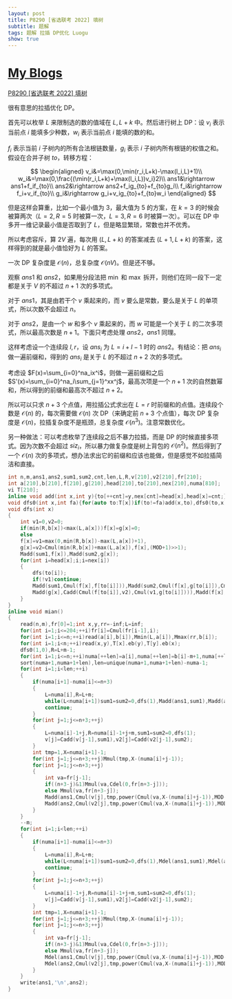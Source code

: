 ```yaml
---
layout: post
title: P8290 [省选联考 2022] 填树
subtitle: 题解
tags: 题解 拉插 DP优化 Luogu
show: true
---
```


# [My Blogs](https://www.cnblogs.com/WrongAnswer90/p/18139126)

[P8290 [省选联考 2022] 填树](https://www.luogu.com.cn/problem/P8290)

很有意思的拉插优化 DP。

首先可以枚举 $L$ 来限制选的数的值域在 $L,L+k$ 中。然后进行树上 DP：设 $v_i$ 表示当前点 $i$ 能填多少种数，$w_i$ 表示当前点 $i$ 能填的数的和。

$f_i$ 表示当前 $i$ 子树内的所有合法根链数量，$g_i$ 表示 $i$ 子树内所有根链的权值之和。假设在合并子树 $to$，转移方程：

$$
\begin{aligned}
v_i&=\max(0,\min(r_i,L+k)-\max(l_i,L)+1)\\
w_i&=\max(0,\frac{(\min(r_i,L+k)+\max(l_i,L))v_i}2)\\
ans1&\rightarrow ans1+f_if_{to}\\
ans2&\rightarrow ans2+f_ig_{to}+f_{to}g_i\\
f_i&\rightarrow f_i+v_if_{to}\\
g_i&\rightarrow g_i+v_ig_{to}+f_{to}w_i
\end{aligned}
$$

但是这样会算重，比如一个最小值为 $3$，最大值为 $5$ 的方案，在 $k=3$ 的时候会被算两次（$L=2,R=5$ 时被算一次，$L=3,R=6$ 时被算一次）。可以在 DP 中多开一维记录最小值是否取到了 $L$，但是略显繁琐，常数也并不优秀。

所以考虑容斥，算 $2V$ 遍，每次用 $(L,L+k)$ 的答案减去 $(L+1,L+k)$ 的答案，这样得到的就是最小值恰好为 $L$ 的答案。

一次 DP 复杂度是 $\mathcal O(n)$，总复杂度 $\mathcal O(nV)$。但是还不够。

观察 $ans1$ 和 $ans2$，如果用分段法把 $\min$ 和 $\max$ 拆开，则他们在同一段下一定都是关于 $V$ 的不超过 $n+1$ 次的多项式。

对于 $ans1$，其是由若干个 $v$ 乘起来的，而 $v$ 要么是常数，要么是关于 $L$ 的单项式，所以次数不会超过 $n$。

对于 $ans2$，是由一个 $w$ 和多个 $v$ 乘起来的，而 $w$ 可能是一个关于 $L$ 的二次多项式，所以最高次数是 $n+1$。下面只考虑处理 $ans2$，$ans1$ 同理。

这样考虑设一个连续段 $l,r$，设 $ans_i$ 为 $L=i+l-1$ 时的 $ans2$。有结论：把 $ans_i$ 做一遍前缀和，得到的 $ans_i$ 是关于 $L$ 的不超过 $n+2$ 次的多项式。

考虑设 $F(x)=\sum_{i=0}^na_ix^i$，则做一遍前缀和之后 $S'(x)=\sum_{i=0}^na_i\sum_{j=1}^xx^j$，最高次项是一个 $n+1$ 次的自然数幂和，所以得到的前缀和最高次不超过 $n+2$。

所以可以只求 $n+3$ 个点值，用拉插公式求出在 $L=r$ 时前缀和的点值。连续段个数是 $\mathcal O(n)$ 的，每次需要做 $\mathcal O(n)$ 次 DP（来确定前 $n+3$ 个点值），每次 DP 复杂度是 $\mathcal O(n)$，拉插复杂度不是瓶颈，总复杂度 $\mathcal O(n^3)$。注意常数优化。

另一种做法：可以考虑枚举了连续段之后不暴力拉插，而是 DP 的时候直接多项式。因为次数不会超过 $siz_i$，所以暴力做复杂度是树上背包的 $\mathcal O(n^2)$。然后得到了一个 $\mathcal O(n)$ 次的多项式，想办法求出它的前缀和应该也能做，但是感觉不如拉插简洁和直接。

```cpp
int n,m,ans1,ans2,sum1,sum2,cnt,len,L,R,v[210],v2[210],fr[210];
int a[210],b[210],f[210],g[210],head[210],to[210],nex[210],numa[810];
vi T[210];
inline void add(int x,int y){to[++cnt]=y,nex[cnt]=head[x],head[x]=cnt;}
void dfs0(int x,int fa){for(auto to:T[x])if(to!=fa)add(x,to),dfs0(to,x);}
void dfs(int x)
{
	int v1=0,v2=0;
	if(min(R,b[x])<max(L,a[x]))f[x]=g[x]=0;
	else
	f[x]=v1=max(0,min(R,b[x])-max(L,a[x])+1),
	g[x]=v2=Cmul(min(R,b[x])+max(L,a[x]),f[x],(MOD+1)>>1);
	Madd(sum1,f[x]),Madd(sum2,g[x]);
	for(int i=head[x];i;i=nex[i])
	{
		dfs(to[i]);
		if(!v1)continue;
		Madd(sum1,Cmul(f[x],f[to[i]])),Madd(sum2,Cmul(f[x],g[to[i]]),Cmul(g[x],f[to[i]]));
		Madd(g[x],Cadd(Cmul(f[to[i]],v2),Cmul(v1,g[to[i]]))),Madd(f[x],Cmul(v1,f[to[i]]));
	}
}
inline void mian()
{
	read(n,m),fr[0]=1;int x,y,rr=-inf;L=inf;
	for(int i=1;i<=204;++i)fr[i]=Cmul(fr[i-1],i);
	for(int i=1;i<=n;++i)read(a[i],b[i]),Mmin(L,a[i]),Mmax(rr,b[i]);
	for(int i=1;i<n;++i)read(x,y),T[x].eb(y),T[y].eb(x);
	dfs0(1,0),R=L+m-1;
	for(int i=1;i<=n;++i)numa[++len]=a[i],numa[++len]=b[i]-m+1,numa[++len]=b[i]+1,numa[++len]=a[i]-m;
	sort(numa+1,numa+1+len),len=unique(numa+1,numa+1+len)-numa-1;
	for(int i=1;i<len;++i)
	{
		if(numa[i+1]-numa[i]<=n+3)
		{
			L=numa[i],R=L+m;
			while(L<numa[i+1])sum1=sum2=0,dfs(1),Madd(ans1,sum1),Madd(ans2,sum2),++L,++R;
			continue;
		}
		for(int j=1;j<=n+3;++j)
		{
			L=numa[i]-1+j,R=numa[i]-1+j+m,sum1=sum2=0,dfs(1);
			v[j]=Cadd(v[j-1],sum1),v2[j]=Cadd(v2[j-1],sum2);
		}
		int tmp=1,X=numa[i+1]-1;
		for(int j=1;j<=n+3;++j)Mmul(tmp,X-(numa[i]+j-1));
		for(int j=1;j<=n+3;++j)
		{
			int va=fr[j-1];
			if((n+3-j)&1)Mmul(va,Cdel(0,fr[n+3-j]));
			else Mmul(va,fr[n+3-j]);
			Madd(ans1,Cmul(v[j],tmp,power(Cmul(va,X-(numa[i]+j-1)),MOD-2)));
			Madd(ans2,Cmul(v2[j],tmp,power(Cmul(va,X-(numa[i]+j-1)),MOD-2)));
		}
	}
	--m;
	for(int i=1;i<len;++i)
	{
		if(numa[i+1]-numa[i]<=n+3)
		{
			L=numa[i],R=L+m;
			while(L<numa[i+1])sum1=sum2=0,dfs(1),Mdel(ans1,sum1),Mdel(ans2,sum2),++L,++R;
			continue;
		}
		for(int j=1;j<=n+3;++j)
		{
			L=numa[i]-1+j,R=numa[i]-1+j+m,sum1=sum2=0,dfs(1);
			v[j]=Cadd(v[j-1],sum1),v2[j]=Cadd(v2[j-1],sum2);
		}
		int tmp=1,X=numa[i+1]-1;
		for(int j=1;j<=n+3;++j)Mmul(tmp,X-(numa[i]+j-1));
		for(int j=1;j<=n+3;++j)
		{
			int va=fr[j-1];
			if((n+3-j)&1)Mmul(va,Cdel(0,fr[n+3-j]));
			else Mmul(va,fr[n+3-j]);
			Mdel(ans1,Cmul(v[j],tmp,power(Cmul(va,X-(numa[i]+j-1)),MOD-2)));
			Mdel(ans2,Cmul(v2[j],tmp,power(Cmul(va,X-(numa[i]+j-1)),MOD-2)));
		}
	}
	write(ans1,'\n',ans2);
}
```